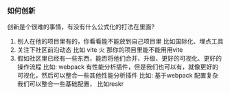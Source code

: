 ### 如何创新

创新是个很难的事情，有没有什么公式化的打法在里面?

1. 别人在他的项目里有的，你看看能不能放到自己项目里 比如国际化、埋点工具
2. 关注下社区前沿动态 比如 vite 火 那你的项目里能不能用用vite
3. 假如社区里已经有一些东西，能否将他们合并、升级、更好的可视化、更好的操作流程
   比如: webpack 有性能分析插件，但是我们也可以有，就像更好的可视化，然后可以整合一些其他性能分析插件
   比如: 基于webpack 配置复杂 我们可以整合一些基础配置， 比如reskr
